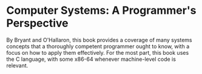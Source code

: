 # Computer Systems: A Programmer's Perspective
By Bryant and O'Hallaron, this book provides a coverage of many systems concepts that a thoroughly competent programmer ought to know, with a focus on how to apply them effectively. For the most part, this book uses the C language, with some x86-64 whenever machine-level code is relevant.
